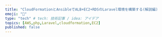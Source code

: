 ```yaml
---
title: "CloudFormationとAnsibleでALB+EC2+RDSのLaravel環境を構築する(解説編)"
emoji: "📑"
type: "tech" # tech: 技術記事 / idea: アイデア
topics: [AWS,php,Laravel,cloudformation,EC2]
published: false
---
```

